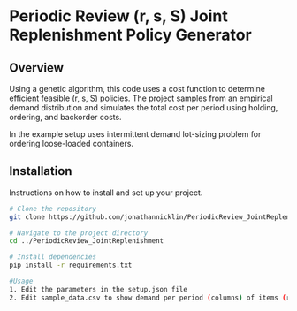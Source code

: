 # Periodic Review (r, s, S) Joint Replenishment Policy Generator

## Overview
Using a genetic algorithm, this code uses a cost function to determine efficient feasible (r, s, S) policies. The project samples from an empirical demand distribution and simulates the total cost per period using holding, ordering, and backorder costs.

In the example setup uses intermittent demand lot-sizing problem for ordering loose-loaded containers.

## Installation
Instructions on how to install and set up your project.

```sh
# Clone the repository
git clone https://github.com/jonathannicklin/PeriodicReview_JointReplenishment.git

# Navigate to the project directory
cd ../PeriodicReview_JointReplenishment

# Install dependencies
pip install -r requirements.txt

#Usage
1. Edit the parameters in the setup.json file
2. Edit sample_data.csv to show demand per period (columns) of items (rows)
